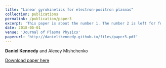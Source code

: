 ```yaml
---
title: "Linear gyrokinetics for electron-positron plasmas"
collection: publications
permalink: /publication/paper3
excerpt: 'This paper is about the number 1. The number 2 is left for future work.'
date: 2018-05-01
venue: 'Journal of Plasma Physics'
paperurl: 'http://danieltkennedy.github.io/files/paper3.pdf'
---
```

**Daniel Kennedy** and Alexey Mishchenko 

[Download paper here](http://danieltkennedy.github.io/files/paper3.pdf)

